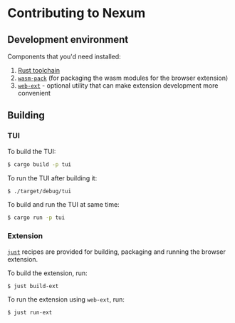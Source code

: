 # Contributing to Nexum

## Development environment

Components that you'd need installed:
1. [Rust toolchain](https://www.rust-lang.org/tools/install)
2. [`wasm-pack`](https://github.com/rustwasm/wasm-pack) (for packaging the wasm modules for the browser extension)
3. [`web-ext`](https://github.com/mozilla/web-ext) - optional utility that can make extension development more convenient

## Building

### TUI

To build the TUI:
```sh
$ cargo build -p tui
```

To run the TUI after building it:
```sh
$ ./target/debug/tui
```

To build and run the TUI at same time:
```sh
$ cargo run -p tui
```

### Extension

[`just`](https://just.systems/) recipes are provided for building, packaging
and running the browser extension.

To build the extension, run:
```sh
$ just build-ext
```

To run the extension using `web-ext`, run:
```sh
$ just run-ext
```
